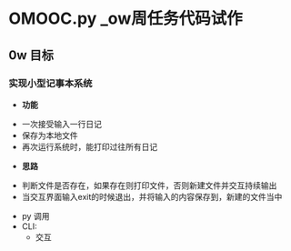 # OMOOC.py _ow周任务代码试作

## 0w 目标
### 实现小型记事本系统
- **功能**
 + 一次接受输入一行日记
 + 保存为本地文件
 + 再次运行系统时，能打印过往所有日记

- **思路**
 + 判断文件是否存在，如果存在则打印文件，否则新建文件并交互持续输出
 + 当交互界面输入exit的时候退出，并将输入的内容保存到，新建的文件当中

- py 调用
- CLI:
    + 交互
